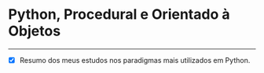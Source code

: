 # Python, Procedural e Orientado à Objetos
***

- [X] Resumo dos meus estudos nos paradigmas mais utilizados em Python.
